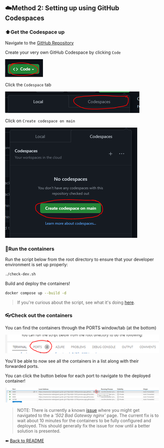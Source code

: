 ## ☁️Method 2: Setting up using GitHub Codespaces

### ⬆️Get the Codespace up

Navigate to the [GitHub Repository](https://github.com/PHACDataHub/DSCO-experimental-web-app-platform)

Create your very own GitHub Codespace by clicking `Code`

![Codespace initial click](https://github.com/PHACDataHub/DSCO-experimental-web-app-platform/blob/main/static/imgs/README/Codespace-1.PNG?raw=true)

Click the `Codespace` tab

![Codespace second click](https://github.com/PHACDataHub/DSCO-experimental-web-app-platform/blob/main/static/imgs/README/Codespace-2.PNG?raw=true)

Click on `Create codespace on main`

![Codespace third click](https://github.com/PHACDataHub/DSCO-experimental-web-app-platform/blob/main/static/imgs/README/Codespace-3.PNG?raw=true)

### 🏃Run the containers

Run the script below from the root directory to ensure that your developer environment is set up properly:

```bash
./check-dev.sh
```

Build and deploy the containers!
```bash
docker compose up --build -d
```
> If you're curious about the script, see what it's doing [here](./what-is-check-dev-doing.md).

### 👓Check out the containers

You can find the containers through the PORTS window/tab (at the bottom)

![PORTS tab](https://github.com/PHACDataHub/DSCO-experimental-web-app-platform/blob/main/static/imgs/README/Codespace-4.PNG?raw=true)

You'll be able to now see all the containers in a list along with their forwarded ports.

You can click the button below for each port to navigate to the deployed container!

![Open port in browser](https://github.com/PHACDataHub/DSCO-experimental-web-app-platform/blob/main/static/imgs/README/Codespace-5.PNG?raw=true)
> NOTE: There is currently a known [issue](https://github.com/community/community/discussions/28563) where you might get navigated to the a _'502 Bad Gateway nginx'_ page. The current fix is to wait about 10 minutes for the containers to be fully configured and deployed. This should generally fix the issue for now until a better solution is presented.

⬅️ [Back to README](../../README.md)
